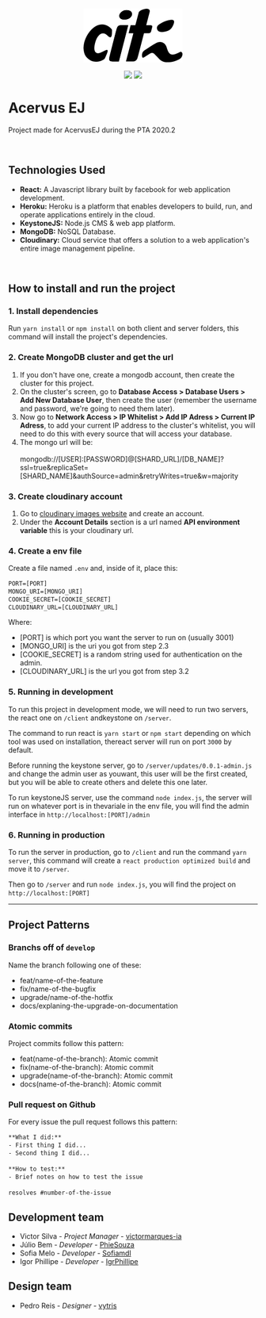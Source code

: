 <p align="center">
    <img src="https://raw.githubusercontent.com/jrmmendes/citi-doc-utils/master/citi_black.png">
</p>
<p align="center">
    <img src="https://img.shields.io/badge/staging%20branch-develop-ffffff.svg">
    <img src="https://img.shields.io/badge/production%20branch-main-101010.svg">
</p>
  
<h1> Acervus EJ </h1>
  
<p>Project made for AcervusEJ during the PTA 2020.2</p>
<br>
<h2>Technologies Used</h2>
  
<ul>
    <li><b>React:</b> A Javascript library built by facebook for web application development.</li>
    <li><b>Heroku:</b> Heroku is a platform that enables developers to build, run, and operate applications entirely in the cloud.</li>
    <li><b>KeystoneJS:</b> Node.js CMS & web app platform.</li>
    <li><b>MongoDB:</b> NoSQL Database.</li>
    <li><b>Cloudinary:</b> Cloud service that offers a solution to a web application's entire image management pipeline.</li>
</ul>
<br>
  
<h2>How to install and run the project</h2>
  
<h3>1. Install dependencies</h3>
<p>Run <code>yarn install</code> or <code>npm install</code> on both client and server folders, this command will install the project's dependencies.</p>    
<h3>2. Create MongoDB cluster and get the url</h3>
<ol>
    <li>If you don't have one, create a mongodb account, then create the cluster for this project.</li>    
    <li>On the cluster's screen, go to <b>Database Access > Database Users > Add New Database User</b>, then create the user (remember the username and password, we're going to need them later).</li>    
    <li>Now go to <b>Network Access > IP Whitelist > Add IP Adress > Current IP Adress</b>, to add your current IP address to the cluster's whitelist, you will need to do this with every source that will access your database.</li>    
    <li>The mongo url will be: <br> <br> mongodb://[USER]:[PASSWORD]@[SHARD_URL]/[DB_NAME]?ssl=true&replicaSet=[SHARD_NAME]&authSource=admin&retryWrites=true&w=majority</li>
</ol>
  
<h3>3. Create cloudinary account</h3>
<ol>
  <li>Go to <a href="https://cloudinary.com/">cloudinary images website</a> and create an account.</li>    
  <li>Under the <b>Account Details</b> section is a url named <b>API environment variable</b> this is your cloudinary url.</li>
</ol>
  
<h3>4. Create a env file</h3>
<p>Create a file named <code>.env</code> and, inside of it, place this:</p>
  
    PORT=[PORT]
    MONGO_URI=[MONGO_URI]
    COOKIE_SECRET=[COOKIE_SECRET]
    CLOUDINARY_URL=[CLOUDINARY_URL]
  
<p>Where:</p>
  
<ul>
    <li>[PORT] is which port you want the server to run on (usually 3001)</li>
    <li>[MONGO_URI] is the uri you got from step 2.3</li>
    <li>[COOKIE_SECRET] is a random string used for authentication on the admin.</li>
    <li>[CLOUDINARY_URL] is the url you got from step 3.2</li>
</ul>
  
<h3>5. Running in development</h3>
<p>To run this project in development mode, we will need to run two servers, the react one on <code>/client</code> andkeystone on <code>/server</code>.</p>

<p>The command to run react is <code>yarn start</code> or <code>npm start</code> depending on which tool was used on installation, thereact server will run on port <code>3000</code> by default.</p>

<p>Before running the keystone server, go to <code>/server/updates/0.0.1-admin.js</code> and change the admin user as youwant, this user will be the first created, but you will be able to create others and delete this one later.<p>

<p>To run keystoneJS server, use the command <code>node index.js</code>, the server will run on whatever port is in thevariale in the env file, you will find the admin interface in <code>http://localhost:[PORT]/admin</code></p>

<h3>6. Running in production</h3>
<p>To run the server in production, go to <code>/client</code> and run the command <code>yarn server</code>, this command will create a <code>react production optimized build</code> and move it to <code>/server</code>.</p>

<p>Then go to <code>/server</code> and run <code>node index.js</code>, you will find the project on <code>http://localhost:[PORT]</code></p>

<hr>
<h2>Project Patterns</h2>
  
<h3>Branchs off of <code>develop</code></h3>
<p>Name the branch following one of these:</p>

  <ul>
      <li>feat/name-of-the-feature</li>    
      <li>fix/name-of-the-bugfix</li>    
      <li>upgrade/name-of-the-hotfix</li>    
      <li>docs/explaning-the-upgrade-on-documentation</li>
  </ul>

<h3>Atomic commits</h3>
<p>Project commits follow this pattern:</p>

  <ul>
      <li>feat(name-of-the-branch): Atomic commit</li>    
      <li>fix(name-of-the-branch): Atomic commit</li>    
      <li>upgrade(name-of-the-branch): Atomic commit</li>    
      <li>docs(name-of-the-branch): Atomic commit</li>
  </ul>

<h3>Pull request on Github</h3>
<p>For every issue the pull request follows this pattern:</p>

    **What I did:**
    - First thing I did...
    - Second thing I did...

    **How to test:**
    - Brief notes on how to test the issue

    resolves #number-of-the-issue

<h2>Development team</h2>
  
<ul>
    <li>Victor Silva - <i>Project Manager</i> - <a href="https://github.com victormarques-ia">victormarques-ia</a></li>
    <li>Júlio Bem - <i>Developer</i> - <a href="https://github.com/PhieSouza">PhieSouza</a></li>
    <li>Sofia Melo - <i>Developer</i> - <a href="https://github.com/Sofiamdl">Sofiamdl</a></li>
    <li>Igor Phillipe - <i>Developer</i> - <a href="https://github.com/IgrPhillipe">IgrPhillipe</a></li>
</ul>
  
<h2>Design team</h2>
  
<ul>
    <li>Pedro Reis - <i>Designer</i> - <a href="https://github.com/vytris">vytris</a></li>
</ul>
